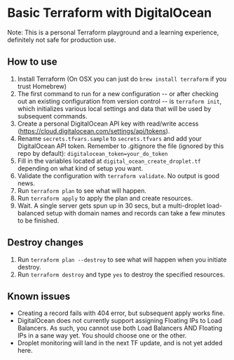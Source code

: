 # Basic Terraform with DigitalOcean
Note: This is a personal Terraform playground and a learning experience, definitely not safe for production use.

## How to use
1. Install Terraform (On OSX you can just do `brew install terraform` if you trust Homebrew)
2. The first command to run for a new configuration -- or after checking out an existing configuration from version control -- is `terraform init`, which initializes various local settings and data that will be used by subsequent commands.
3. Create a personal DigitalOcean API key with read/write access (https://cloud.digitalocean.com/settings/api/tokens).
4. Rename `secrets.tfvars.sample` to `secrets.tfvars` and add your DigitalOcean API token. Remember to .gitignore the file (ignored by this repo by default): `digitalocean_token=your_do_token`
5. Fill in the variables located at `digital_ocean_create_droplet.tf` depending on what kind of setup you want.
5. Validate the configuration with `terraform validate`. No output is good news.
8. Run `terraform plan` to see what will happen.
9. Run `terraform apply` to apply the plan and create resources.
10. Wait. A single server gets spun up in 30 secs, but a multi-droplet load-balanced setup with domain names and records can take a few minutes to be finished.

## Destroy changes
1. Run `terraform plan --destroy` to see what will happen when you initiate destroy.
2. Run `terraform destroy` and type `yes` to destroy the specified resources.

## Known issues
- Creating a record fails with 404 error, but subsequent apply works fine.
- DigitalOcean does not currently support assigning Floating IPs to Load Balancers. As such, you cannot use both Load Balancers AND Floating IPs in a sane way yet. You should choose one or the other.
- Droplet monitoring will land in the next TF update, and is not yet added here.
